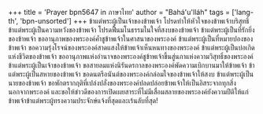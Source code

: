 +++
title = 'Prayer bpn5647 in ภาษาไทย'
author = "Bahá'u'lláh"
tags = ['lang-th', 'bpn-unsorted']
+++
ข้าแต่พระผู้เป็นเจ้าของข้าพเจ้า โปรดทำให้หัวใจของข้าพเจ้าบริสุทธิ์ ข้าแต่พระผู้เป็นความหวังของข้าพเจ้า โปรดฟื้นมโนธรรมในใจที่สงบของข้าพเจ้า ข้าแต่พระผู้เป็นที่รักยิ่งของข้าพเจ้า ขออานุภาพของพระองค์ค้ำชูข้าพเจ้าในศาสนาของพระองค์ ข้าแต่พระผู้เป็นที่หมายปองของข้าพเจ้า ขอความรุ่งโรจน์ของพระองค์สาดแสงให้ข้าพเจ้าเห็นหนทางของพระองค์ ข้าแต่พระผู้เป็นบ่อเกิดแห่งชีวิตของข้าพเจ้า ขออานุภาพแห่งอำนาจของพระองค์ชูข้าพเจ้าขึ้นสู่นภาแห่งความวิสุทธิ์ของพระองค์ ข้าแต่พระผู้เป็นเจ้าของข้าพเจ้า ขอสายลมแห่งนิรันดรกาลของพระองค์พัดความเบิกบานมาให้ข้าพเจ้า ข้าแต่พระผู้เป็นสหายของข้าพเจ้า ขอดนตรีอนันต์ของพระองค์กล่อมใจของข้าพเจ้าให้สงบ ข้าแต่พระผู้เป็นนายของข้าพเจ้า ขอพักตรากฤติที่เปล่งปลั่งของพระองค์ปลดปล่อยข้าพเจ้าให้เป็นอิสระจากทุกสิ่งนอกจากพระองค์ และขอให้ข่าวดีของการเปิดเผยสาระที่ไม่มีเสื่อมสลายของพระองค์ยังความปีติให้แก่ข้าพเจ้าข้าแต่พระผู้ทรงความประจักษ์แจ้งที่สุดและเร้นลับที่สุด!
